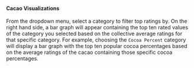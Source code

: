 #### Cacao Visualizations
From the dropdown menu, select a category to filter top ratings by. On the right hand side, a bar graph will appear containing the top ten rated values of the category you selected based on the collective average ratings for that specific category. For example, choosing the `Cocoa Percent` category will display a bar graph with the top ten popular cocoa percentages based on the average ratings of the cacao containing those specific cocoa percentages.
